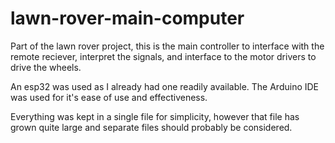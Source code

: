 # lawn-rover-main-computer

Part of the lawn rover project, this is the main controller to interface with the remote reciever, interpret the signals, and interface to the motor drivers to drive the wheels.

An esp32 was used as I already had one readily available. The Arduino IDE was used for it's ease of use and effectiveness.

Everything was kept in a single file for simplicity, however that file has grown quite large and separate files should probably be considered.
